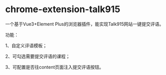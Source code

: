 # chrome-extension-talk915

一个基于Vue3+Element Plus的浏览器插件，能实现Talk915网站一键提交评语。

功能：

1、自定义评语模板；

2、可勾选需要提交评语的课程；

3、可配置是否往content页面注入提交评语按钮。